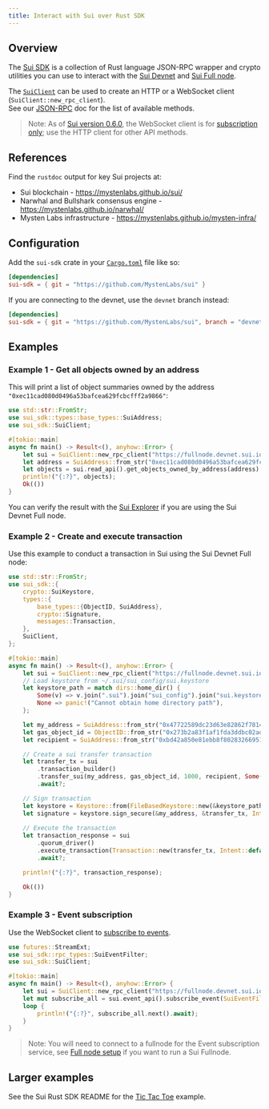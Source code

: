 ```yaml
---
title: Interact with Sui over Rust SDK
---
```


## Overview
The [Sui SDK](https://github.com/MystenLabs/sui/tree/main/crates/sui-sdk) is a collection of Rust language JSON-RPC wrapper and crypto utilities you can use to interact with the [Sui Devnet](../build/devnet.md) and [Sui Full node](fullnode.md).

The [`SuiClient`](cli-client.md) can be used to create an HTTP or a WebSocket client (`SuiClient::new_rpc_client`).  
See our [JSON-RPC](json-rpc.md#sui-json-rpc-methods) doc for the list of available methods.

> Note: As of [Sui version 0.6.0](https://github.com/MystenLabs/sui/releases/tag/devnet-0.6.0), the WebSocket client is for [subscription only](pubsub.md); use the HTTP client for other API methods.

## References

Find the `rustdoc` output for key Sui projects at:

* Sui blockchain - https://mystenlabs.github.io/sui/
* Narwhal and Bullshark consensus engine - https://mystenlabs.github.io/narwhal/
* Mysten Labs infrastructure - https://mystenlabs.github.io/mysten-infra/

## Configuration
Add the `sui-sdk` crate in your [`Cargo.toml`](https://doc.rust-lang.org/cargo/reference/manifest.html) file like so:
```toml
[dependencies]
sui-sdk = { git = "https://github.com/MystenLabs/sui" }
```
If you are connecting to the devnet, use the `devnet` branch instead:
```toml
[dependencies]
sui-sdk = { git = "https://github.com/MystenLabs/sui", branch = "devnet" }
```

## Examples

### Example 1 - Get all objects owned by an address

This will print a list of object summaries owned by the address `"0xec11cad080d0496a53bafcea629fcbcfff2a9866"`:

```rust
use std::str::FromStr;
use sui_sdk::types::base_types::SuiAddress;
use sui_sdk::SuiClient;

#[tokio::main]
async fn main() -> Result<(), anyhow::Error> {
    let sui = SuiClient::new_rpc_client("https://fullnode.devnet.sui.io:443", None).await?;
    let address = SuiAddress::from_str("0xec11cad080d0496a53bafcea629fcbcfff2a9866")?;
    let objects = sui.read_api().get_objects_owned_by_address(address).await?;
    println!("{:?}", objects);
    Ok(())
}
```

You can verify the result with the [Sui Explorer](https://explorer.devnet.sui.io/) if you are using the Sui Devnet Full node.

### Example 2 - Create and execute transaction

Use this example to conduct a transaction in Sui using the Sui Devnet Full node:

```rust
use std::str::FromStr;
use sui_sdk::{
    crypto::SuiKeystore,
    types::{
        base_types::{ObjectID, SuiAddress},
        crypto::Signature,
        messages::Transaction,
    },
    SuiClient,
};

#[tokio::main]
async fn main() -> Result<(), anyhow::Error> {
    let sui = SuiClient::new_rpc_client("https://fullnode.devnet.sui.io:443", None).await?;
    // Load keystore from ~/.sui/sui_config/sui.keystore
    let keystore_path = match dirs::home_dir() {
        Some(v) => v.join(".sui").join("sui_config").join("sui.keystore"),
        None => panic!("Cannot obtain home directory path"),
    };

    let my_address = SuiAddress::from_str("0x47722589dc23d63e82862f7814070002ffaaa465")?;
    let gas_object_id = ObjectID::from_str("0x273b2a83f1af1fda3ddbc02ad31367fcb146a814")?;
    let recipient = SuiAddress::from_str("0xbd42a850e81ebb8f80283266951d4f4f5722e301")?;

    // Create a sui transfer transaction
    let transfer_tx = sui
        .transaction_builder()
        .transfer_sui(my_address, gas_object_id, 1000, recipient, Some(1000))
        .await?;

    // Sign transaction
    let keystore = Keystore::from(FileBasedKeystore::new(&keystore_path)?);
    let signature = keystore.sign_secure(&my_address, &transfer_tx, Intent::default())?;
    
    // Execute the transaction
    let transaction_response = sui
        .quorum_driver()
        .execute_transaction(Transaction::new(transfer_tx, Intent::default(), signature))
        .await?;

    println!("{:?}", transaction_response);

    Ok(())
}
```

### Example 3 - Event subscription

Use the WebSocket client to [subscribe to events](pubsub.md).

```rust
use futures::StreamExt;
use sui_sdk::rpc_types::SuiEventFilter;
use sui_sdk::SuiClient;

#[tokio::main]
async fn main() -> Result<(), anyhow::Error> {
    let sui = SuiClient::new_rpc_client("https://fullnode.devnet.sui.io:443", Some("ws://127.0.0.1:9001")).await?;
    let mut subscribe_all = sui.event_api().subscribe_event(SuiEventFilter::All(vec![])).await?;
    loop {
        println!("{:?}", subscribe_all.next().await);
    }
}
```
> Note: You will need to connect to a fullnode for the Event subscription service, see [Full node setup](fullnode.md#fullnode-setup) if you want to run a Sui Fullnode.


## Larger examples

See the Sui Rust SDK README for the [Tic Tac Toe](https://github.com/MystenLabs/sui/tree/main/crates/sui-sdk) example.
